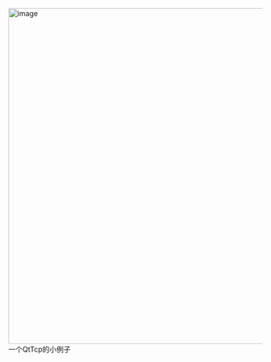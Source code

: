 <img width="665" alt="image" src="https://github.com/ggstar00/QtTcpDemo/assets/102399251/f2ebcbcb-6d13-411e-ae14-22e816724473"> 一个QtTcp的小例子
